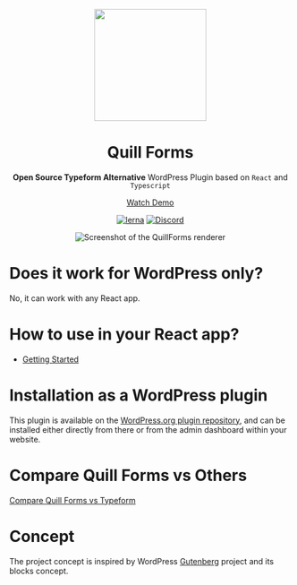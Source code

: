 <p align="center">
  <img style="width:200px" src="https://quillforms.com/wp-content/uploads/2021/10/cropped-quillforms-png-loog-1.png" />
</p>
<h1 align="center">Quill Forms</h1>
<div align="center">

**Open Source Typeform Alternative** WordPress Plugin based on `React` and `Typescript` 

[Watch Demo](https://quillforms.com/quillforms/my-first-form/) 

[![lerna](https://img.shields.io/badge/maintained%20with-lerna-cc00ff.svg)](https://lerna.js.org)
[![Discord](https://img.shields.io/discord/960817440714010634.svg?style=for-the-badge&label=&logo=discord&logoColor=ffffff&color=7389D8&labelColor=6A7EC2)](https://discord.gg/UeeyD7Bv)

![Screenshot of the QuillForms renderer](https://quillforms.com/wp-content/uploads/2021/10/frame_generic_light-3.png)
</div>

# Does it work for WordPress only?
No, it can work with any React app.
# How to use in your React app?

- [Getting Started](/react-docs/get-started.md)


# Installation as a WordPress plugin
This plugin is available on the [WordPress.org plugin repository](https://wordpress.org/plugins/quillforms), and can be installed either directly from there or from the admin dashboard within your website.

# Compare Quill Forms vs Others
[Compare Quill Forms vs Typeform](https://quillforms.com/typeform-alternative)


# Concept
The project concept is inspired by WordPress [Gutenberg](https://github.com/WordPress/gutenberg) project and its blocks concept.
